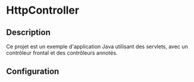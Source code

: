 # HttpController

## Description

Ce projet est un exemple d'application Java utilisant des servlets, avec un contrôleur frontal et des contrôleurs annotés.

## Configuration


